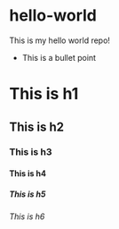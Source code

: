 # hello-world
This is my hello world repo!

* This is a bullet point
# This is h1
## This is h2
### This is h3
#### This is h4
##### This is h5
###### This is h6
